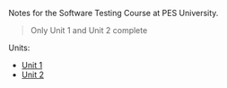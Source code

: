 Notes for the Software Testing Course at PES University.

> Only Unit 1 and Unit 2 complete

Units:
  - [Unit 1](unit1.md)
  - [Unit 2](unit2.md)  
